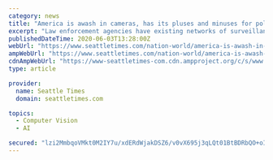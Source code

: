 ```yaml
---
category: news
title: "America is awash in cameras, has its pluses and minuses for police and protesters"
excerpt: "Law enforcement agencies have existing networks of surveillance cameras and body cameras worn by officers, as well as face- and object-recognition software. Large retail and food chains have ..."
publishedDateTime: 2020-06-03T13:28:00Z
webUrl: "https://www.seattletimes.com/nation-world/america-is-awash-in-cameras-a-double-edged-sword-for-protesters-and-police/"
ampWebUrl: "https://www.seattletimes.com/nation-world/america-is-awash-in-cameras-a-double-edged-sword-for-protesters-and-police/?amp=1"
cdnAmpWebUrl: "https://www-seattletimes-com.cdn.ampproject.org/c/s/www.seattletimes.com/nation-world/america-is-awash-in-cameras-a-double-edged-sword-for-protesters-and-police/?amp=1"
type: article

provider:
  name: Seattle Times
  domain: seattletimes.com

topics:
  - Computer Vision
  - AI

secured: "lzi2MmbqoVMkt0M2IY7u/xdERdWjakDSZ6/v0vX695j3qLQt01BtBDRbQO+oIEIg+/V7X2Np1my9mPQSBALx5wzJIlAnuW8TjfX+/X1Hjg0qdkkP+sPGnOpHrZGMAoxEnBZlNg1Ghr073IqSkZcnKmWNTbL7iIGDtdnbnKqRIPln2joRCBhEDmBQ5lYqgrSn8ASHk0Zi5WFshVX81o3ly3vopWezcMfCg8vc0rkLNtSQW3DhUR0Mt5knTwZO3CnR9eF11ohXJIYtb/SPulNXcjykMpnnTECNkd7akTaq5xMAHVB/8sovacQY64DLm6nh6Z0B1ekpNu1cxkN6oiflOA==;F4zXE3cM470D36IPKlfu0g=="
---
```


